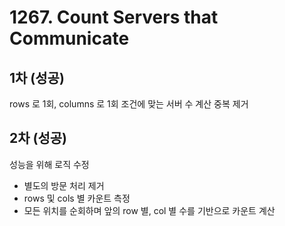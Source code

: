 # 1267. Count Servers that Communicate

## 1차 (성공)

rows 로 1회, columns 로 1회 조건에 맞는 서버 수 계산
중복 제거

## 2차 (성공)

성능을 위해 로직 수정
- 별도의 방문 처리 제거
- rows 및 cols 별 카운트 측정
- 모든 위치를 순회하며 앞의 row 별, col 별 수를 기반으로 카운트 계산